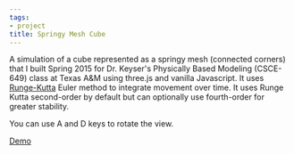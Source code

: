 ```yaml
---
tags:
- project
title: Springy Mesh Cube
---
```

A simulation of a cube represented as a springy mesh (connected corners) that I
built Spring 2015 for Dr. Keyser's Physically Based Modeling (CSCE-649) class at
Texas A&M using three.js and vanilla Javascript. It uses
[Runge-Kutta](http://web.mit.edu/10.001/Web/Course_Notes/Differential_Equations_Notes/node5.html)
Euler method to integrate movement over time. It uses Runge Kutta second-order
by default but can optionally use fourth-order for greater stability.

You can use A and D keys to rotate the view.

[Demo](/projects/springy_mesh)
